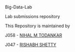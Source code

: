 Big-Data-Lab

Lab submissions repository

This Repository is maintained by

J058 - [NIHAL M TODANKAR](https://github.com/Nihal-18)

J047 - [RISHABH SHETTY](https://github.com/RIZ10000)

